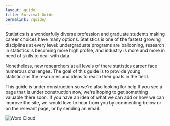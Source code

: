 ```yaml
---
layout: guide
title: Survival Guide
permalink: /guide/
---
```


<!-- <table class="image">
<tr><td><img src="wordcloud.svg" alt="Wordcloud"/></td></tr>
</table> -->



<!-- <img src=""></img> -->

Statistics is a wonderfully diverse profession and graduate students making career choices have many options. Statistics is one of the fastest growing disciplines at every level: undergraduate programs are ballooning, research in statistics is becoming more high profile, and industry is more and more in need of skills to deal with data.

Nonetheless, new researchers at all levels of there statistics career face numerous challenges.
The goal of this guide is to provide young statisticians the resources and ideas to reach their goals in the field.

This guide is under construction so we're also looking for help.If you see a page that is under construction now, we're hoping to get something valuable there soon.
If you have an idea of what we can add or how we can improve the site, we would love to hear from you by commenting below or on the relevant page, or by sending an email.

<img src="{{ site.baseurl }}/image/wordcloud.svg" alt="Word Cloud">
